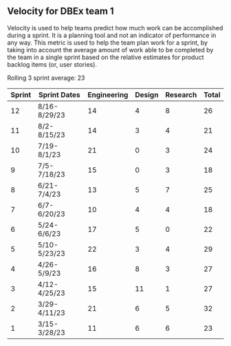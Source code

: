 ## Velocity for DBEx team 1

Velocity is used to help teams predict how much work can be accomplished during a sprint. It is a planning tool and not an indicator of performance in any way. This metric is used to help the team plan work for a sprint, by taking into account the average amount of work able to be completed by the team in a single sprint based on the relative estimates for product backlog items (or, user stories).

Rolling 3 sprint average: 23

| Sprint | Sprint Dates | Engineering | Design | Research | Total |
| --- | --- | --- | --- | --- | --- |
| 12 | 8/16-8/29/23 | 14 | 4 | 8 | 26 |
| 11 | 8/2-8/15/23 | 14 | 3 | 4 | 21 |
| 10 | 7/19-8/1/23 | 21 | 0 | 3 | 24 |
| 9 | 7/5-7/18/23 | 15 | 0 | 3 | 18 |
| 8 | 6/21-7/4/23 | 13 | 5 | 7 | 25 |
| 7 | 6/7-6/20/23 | 10 | 4 | 4 | 18 | 
| 6 | 5/24-6/6/23 | 17 | 5 | 0 | 22 |
| 5 | 5/10-5/23/23 | 22 | 3 | 4 | 29 |
| 4 | 4/26-5/9/23 | 16 | 8 | 3 | 27 |
| 3 | 4/12-4/25/23 | 15 | 11 | 1 | 27 |
| 2 | 3/29-4/11/23 | 21 | 6 | 5 | 32 |
| 1 | 3/15-3/28/23 | 11 | 6 | 6 | 23 |

##

